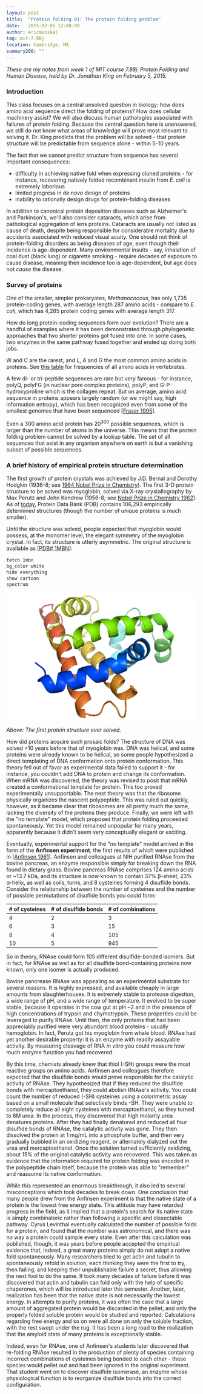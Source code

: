```yaml
---
layout: post
title:  "Protein folding 01: The protein folding problem"
date:   2015-02-05 12:00:00
author: ericminikel
tag: mit-7.88j
location: Cambridge, MA
summary200: ""
---
```


*These are my notes from week 1 of MIT course 7.88j: Protein Folding and Human Disease, held by Dr. Jonathan King on February 5, 2015.*

### Introduction

This class focuses on a central unsolved question in biology: how does amino acid sequence direct the folding of proteins? How does cellular machinery assist? We will also discuss human pathologies associated with failures of protein folding. Because the central question here is unanswered, we still do not know what areas of knowledge will prove most relevant to solving it. Dr. King predicts that the problem will be solved - that protein structure will be predictable from sequence alone - within 5-10 years.

The fact that we cannot predict structure from sequence has several important consequences:

+ difficulty in achieving native fold when expressing cloned proteins - for instance, recovering natively folded recombinant insulin from *E. coli* is extremely laborious
+ limited progress in *de novo* design of proteins
+ inability to rationally design drugs for protein-folding diseases

In addition to canonical protein deposition diseases such as Alzheimer's and Parkinson's, we'll also consider cataracts, which arise from pathological aggregation of lens proteins. Cataracts are usually not listed as cause of death, despite being responsible for considerable mortality due to accidents associated with reduced visual acuity. One should not think of protein-folding disorders as being diseases of age, even though their incidence is age-dependent. Many environmental insults - say, inhalation of coal dust (black lung) or cigarette smoking - require decades of exposure to cause disease, meaning their incidence too is age-dependent, but age does not *cause* the disease.

### Survey of proteins

One of the smaller, simpler prokaryotes, *Methanococcus*, has only 1,735 protein-coding genes, with average length 287 amino acids - compare to *E. coli*, which has 4,285 protein coding genes with average length 317.

How do long protein-coding sequences form over evolution? There are a handful of examples where it has been demonstrated through phylogenetic approaches that two shorter proteins got fused into one. In some cases, two enzymes in the same pathway fused together and ended up doing both jobs.

W and C are the rarest, and L, A and G the most common amino acids in proteins. See [this table](http://www.tiem.utk.edu/~gross/bioed/webmodules/aminoacid.htm) for frequencies of all amino acids in vertebrates.

A few di- or tri-peptide sequences are rare but very famous - for instance, polyQ, polyFG (in nuclear pore complex proteins), polyP, and G-P-hydroxyproline which is the collagen repeat. But on average, amino acid sequence in proteins appears largely random (or we might say, high information entropy), which has been recognized even from some of the smallest genomes that have been sequenced [[Fraser 1995]].

Even a 300 amino acid protein has 20<sup>300</sup> possible sequences, which is larger than the number of atoms in the universe. This means that the protein folding problem cannot be solved by a lookup table. The set of all sequences that exist in any organism anywhere on earth is but a vanishing subset of possible sequences.

### A brief history of empirical protein structure determination

The first growth of protein crystals was achieved by J.D. Bernal and Dorothy Hodgkin (1936-8; see [1964 Nobel Prize in Chemistry](http://www.nobelprize.org/nobel_prizes/chemistry/laureates/1964/perspectives.html)). The first 3-D protein structure to be solved was myoglobin, solved via X-ray crystallography by Max Perutz and John Kendrew (1956-8; see [Nobel Prize in Chemistry 1962](http://www.nobelprize.org/nobel_prizes/chemistry/laureates/1962/)). As of [today](http://web.archive.org/web/20150205201505/http://pdb.org/pdb/home/home.do), Protein Data Bank (PDB) contains 106,293 empirically determined structures (though the number of unique proteins is much smaller).

Until the structure was solved, people expected that myoglobin would possess, at the monomer level, the elegant symmetry of the myoglobin crystal. In fact, its structure is utterly asymmetric. The original structure is available as [[PDB# 1MBN](http://pdb.org/pdb/explore/explore.do?structureId=1mbn)]:

```
fetch 1mbn
bg_color white
hide everything
show cartoon
spectrum
```

![](/media/2015/02/myoglobin-structure.png "myoglobin")

*Above: The first protein structure ever solved.*

How did proteins acquire such prosaic folds? The structure of DNA was solved >10 years before that of myoglobin was. DNA was helical, and some proteins were already known to be helical, so some people hypothesized a direct templating of DNA conformation onto protein conformation. This theory fell out of favor as experimental data failed to support it - for instance, you couldn't add DNA to protein and change its conformation. When mRNA was discovered, the theory was revised to posit that mRNA created a conformational template for protein. This too proved experimentally unsupportable. The next theory was that the ribosome physically organizes the nascent polypeptide. This was ruled out quickly, however, as it became clear that ribosomes are all pretty much the same, lacking the diversity of the proteins they produce. Finally, we were left with the "no template" model, which proposed that protein folding proceeded spontaneously. Yet this model remained unpopular for many years, apparently because it didn't seem very conceptually elegant or exciting.

Eventually, experimental support for the "no template" model arrived in the form of the **Anfinsen experiment**, the first results of which were published in [[Anfinsen 1961]]. Anfinsen and colleagues at NIH purified RNAse from the bovine pancreas, an enzyme responsible simply for breaking down the RNA found in dietary grass. Bovine pancreas RNAse comprises 124 amino acids or ~13.7 kDa, and its structure is now known to contain 37% &beta;-sheet, 23% &alpha;-helix, as well as coils, turns, and 8 cysteines forming 4 disuflide bonds. Consider the relationship between the number of cysteines and the number of possible permutations of disuflide bonds you could form:

| # of cysteines | # of disulfide bonds | # of combinations |
| ---- | ---- | ---- |
| 4 | 2 | 3 |
| 6 | 3 | 15 |
| 8 | 4 | 105 |
| 10 | 5 | 945 |

So in theory, RNAse could form 105 different disulfide-bonded isomers. But in fact, for RNAse as well as for all disulfide bond-containing proteins now known, only one isomer is actually produced.

Bovine pancrease RNAse was appealing as an experimental substrate for several reasons. It is highly expressed, and available cheaply in large amounts from slaughterhouses. It is extremely stable to protease digestion, a wide range of pH, and a wide range of temperature. It evolved to be super stable, because it operates in the cow gut at pH ~2 and in the presence of high concentrations of trypsin and chymotrypsin. These properties could be leveraged to purify RNAse. Until then, the only proteins that had been appreciably purified were very abundant blood proteins - usually hemoglobin. In fact, Perutz got his myoglobin from whale blood. RNAse had yet another desirable property: it is an enzyme with readily assayable activity. By measuring cleavage of RNA *in vitro* you could measure how much enzyme function you had recovered. 

By this time, chemists already knew that thiol (-SH) groups were the most reactive groups on amino acids. Anfinsen and colleagues therefore expected that the disulfide bonds would prove responsible for the catalytic activity of RNAse. They hypothesized that if they reduced the disulfide bonds with mercaptoethanol, they could abolish RNAse's activity. You could count the number of reduced (-SH) cysteines using a colorimetric assay based on a small molecule that selectively binds -SH. They were unable to completely reduce all eight cysteines with mercaptoethanol, so they turned to 8M urea. In the process, they discovered that high molarity urea denatures proteins. After they had finally denatured and reduced all four disulfide bonds of RNAse, the catalytic activity was gone. They then dissolved the protein at 1 mg/mL into a phosphate buffer, and then very gradually bubbled in an oxidizing reagent, or alternately dialyzed out the urea and mercaptoethanol. Once the solution turned sufficiently oxidizing, about 15% of the original catalytic activity was recovered. This was taken as evidence that the information required for protein folding was encoded in the polypeptide chain itself, because the protein was able to "remember" and reassume its native conformation.

While this represented an enormous breakthrough, it also led to several misconceptions which took decades to break down. One conclusion that many people drew from the Anfinsen experiment is that the native state of a protein is the lowest free energy state. This attitude may have retarded progress in the field, as it implied that a protein's search for its native state is simply combinatoric rather than following a specific and dissectable pathway. Cyrus Levinthal eventually calculated the number of possible folds for a protein, and found that the number was astronomical, and there was no way a protein could sample every state. Even after this calculation was published, though, it was years before people accepted the empirical evidence that, indeed, a great many proteins simply do not adopt a native fold spontaneously. Many researchers tried to get actin and tubulin to spontaneously refold in solution, each thinking they were the first to try, then failing, and keeping their unpublishable failure a secret, thus allowing the next fool to do the same. It took many decades of failure before it was discovered that actin and tubulin can fold only with the help of specific chaperones, which will be introduced later this semester. Another, later, realization has been that the native state is not necessarily the lowest energy. In attempts to purify proteins, it was often the case that a large amount of aggregated protein would be discarded in the pellet, and only the properly folded soluble protein would be studied and reported. Calculations regarding free energy and so on were all done on only the soluble fraction, with the rest swept under the rug. It has been a long road to the realization that the amyloid state of many proteins is exceptionally stable.

Indeed, even for RNAse, one of Anfinsen's students later discovered that re-folding RNAse resulted in the production of plenty of species containing incorrect combinations of cysteines being bonded to each other - these species would pellet out and had been ignored in the original experiment. That student went on to discover disulfide isomerase, an enzyme whose physiological function is to reorganize disulfide bonds into the correct configuration.

[Anfinsen 1961]: http://www.ncbi.nlm.nih.gov/pubmed/13683522/ "ANFINSEN CB, HABER E, SELA M, WHITE FH Jr. The kinetics of formation of native ribonuclease during oxidation of the reduced polypeptide chain. Proc Natl Acad Sci U S A. 1961 Sep 15;47:1309-14. PubMed PMID: 13683522; PubMed Central PMCID: PMC223141."

[Fraser 1995]: http://www.ncbi.nlm.nih.gov/pubmed/7569993 "Fraser CM, Gocayne JD, White O, Adams MD, Clayton RA, Fleischmann RD, Bult CJ, Kerlavage AR, Sutton G, Kelley JM, Fritchman RD, Weidman JF, Small KV, Sandusky M, Fuhrmann J, Nguyen D, Utterback TR, Saudek DM, Phillips CA, Merrick JM, Tomb JF, Dougherty BA, Bott KF, Hu PC, Lucier TS, Peterson SN, Smith HO, Hutchison CA  3rd, Venter JC. The minimal gene complement of Mycoplasma genitalium. Science. 1995 Oct 20;270(5235):397-403. PubMed PMID: 7569993."

